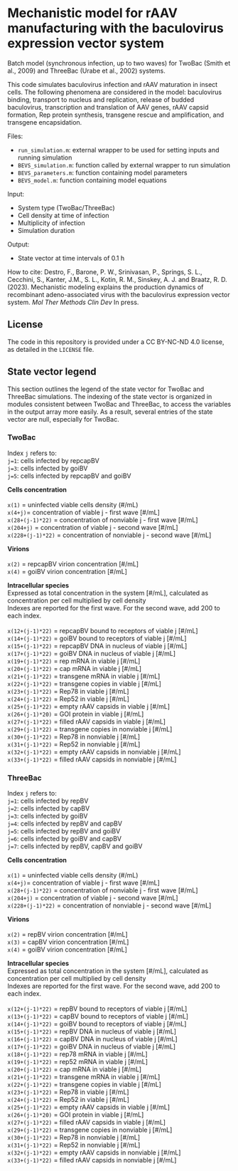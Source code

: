 # Mechanistic model for rAAV manufacturing with the baculovirus expression vector system 

Batch model (synchronous infection, up to two waves) for TwoBac (Smith et al., 2009) and ThreeBac (Urabe et al., 2002) systems. 

This code simulates baculovirus infection and rAAV maturation in insect cells. The following phenomena are considered in the model: baculovirus binding, transport to nucleus and replication, release of budded baculovirus, transcription and translation of AAV genes, rAAV capsid formation, Rep protein synthesis, transgene rescue and amplification, and transgene encapsidation.

Files:
- `run_simulation.m`: external wrapper to be used for setting inputs and running simulation
- `BEVS_simulation.m`: function called by external wrapper to run simulation
- `BEVS_parameters.m`: function containing model parameters
- `BEVS_model.m`: function containing model equations

Input: 
- System type (TwoBac/ThreeBac)
- Cell density at time of infection
- Multiplicity of infection
- Simulation duration

Output: 
- State vector at time intervals of 0.1 h

How to cite: Destro, F., Barone, P. W., Srinivasan, P., Springs, S. L., Cecchini, S., Kanter, J.M., S. L., Kotin, R. M., Sinskey, A. J. and Braatz, R. D. (2023). Mechanistic modeling explains the production dynamics of recombinant adeno-associated virus with the baculovirus expression vector system. _Mol Ther Methods Clin Dev_ In press.

## License
The code in this repository is provided under a CC BY-NC-ND 4.0 license, as detailed in the `LICENSE` file.

## State vector legend
This section outlines the legend of the state vector for TwoBac and ThreeBac simulations. The indexing of the state vector is organized in modules consistent between TwoBac and ThreeBac, to access the variables in the output array more easily. As a result, several entries of the state vector are null, especially for TwoBac.

### TwoBac
Index `j` refers to: <br>
`j=1`: cells infected by repcapBV <br>
`j=3`: cells infected by goiBV <br>
`j=5`: cells infected by repcapBV and goiBV <br>

<strong> Cells concentration </strong>  <br>
<br>
`x(1)` = uninfected viable cells density (#/mL) <br>
`x(4+j)`= concentration of viable j - first wave [#/mL]  <br>
`x(28+(j-1)*22)` = concentration of nonviable j - first wave [#/mL]  
`x(204+j)` = concentration of viable j - second wave [#/mL]  <br>
`x(228+(j-1)*22)` = concentration of nonviable j - second wave [#/mL]  

<strong> Virions </strong>  <br>
<br>
`x(2)` = repcapBV virion concentration [#/mL]  <br>
`x(4)` = goiBV virion concentration [#/mL] 

<strong>  Intracellular species </strong>  <br>
Expressed as total concentration in the system [#/mL], calculated as concentration per cell multiplied by cell density <br>
Indexes are reported for the first wave. For the second wave, add 200 to each index. <br>
<br>
`x(12+(j-1)*22)` = repcapBV bound to receptors of viable j [#/mL]  <br>
`x(14+(j-1)*22)` = goiBV bound to receptors of viable j [#/mL]  <br>
`x(15+(j-1)*22)` = repcapBV DNA in nucleus of viable j [#/mL] <br>
`x(17+(j-1)*22)` = goiBV DNA in nucleus of viable j [#/mL] <br>
`x(19+(j-1)*22)` = rep mRNA in viable j [#/mL]  <br>
`x(20+(j-1)*22)` = cap mRNA in viable j [#/mL]  <br>
`x(21+(j-1)*22)` = transgene mRNA in viable j [#/mL]  <br>
`x(22+(j-1)*22)` = transgene copies in viable j [#/mL]  <br>
`x(23+(j-1)*22)` = Rep78 in viable j [#/mL]  <br>
`x(24+(j-1)*22)` = Rep52 in viable j [#/mL]  <br>
`x(25+(j-1)*22)` = empty rAAV capsids in viable j [#/mL]  <br>
`x(26+(j-1)*20)` = GOI protein in viable j [#/mL]  <br>
`x(27+(j-1)*22)` = filled rAAV capsids in viable j [#/mL]  <br>
`x(29+(j-1)*22)` = transgene copies in nonviable j [#/mL]  <br>
`x(30+(j-1)*22)` = Rep78 in nonviable j [#/mL]  <br>
`x(31+(j-1)*22)` = Rep52 in nonviable j [#/mL]  <br>
`x(32+(j-1)*22)` = empty rAAV capsids in nonviable j [#/mL]  <br>
`x(33+(j-1)*22)` = filled rAAV capsids in nonviable j [#/mL]  <br>

### ThreeBac
Index `j` refers to: <br>
`j=1`: cells infected by repBV <br>
`j=2`: cells infected by capBV <br>
`j=3`: cells infected by goiBV <br>
`j=4`: cells infected by repBV and capBV <br>
`j=5`: cells infected by repBV and goiBV <br>
`j=6`: cells infected by goiBV and capBV <br>
`j=7`: cells infected by repBV, capBV and goiBV  <br>

<strong> Cells concentration </strong>  <br>
<br>
`x(1)` = uninfected viable cells density (#/mL) <br>
`x(4+j)`= concentration of viable j - first wave [#/mL]  <br>
`x(28+(j-1)*22)` = concentration of nonviable j - first wave [#/mL]  
`x(204+j)` = concentration of viable j - second wave [#/mL]  <br>
`x(228+(j-1)*22)` = concentration of nonviable j - second wave [#/mL]  

<strong> Virions </strong>  <br>
<br>
`x(2)` = repBV virion concentration [#/mL]  <br>
`x(3)` = capBV virion concentration [#/mL]  <br>
`x(4)` = goiBV virion concentration [#/mL] 

<strong>  Intracellular species </strong>  <br>
Expressed as total concentration in the system [#/mL], calculated as concentration per cell multiplied by cell density <br>
Indexes are reported for the first wave. For the second wave, add 200 to each index. <br>
<br>
`x(12+(j-1)*22)` = repBV bound to receptors of viable j [#/mL]  <br>
`x(13+(j-1)*22)` = capBV bound to receptors of viable j [#/mL]  <br>
`x(14+(j-1)*22)` = goiBV bound to receptors of viable j [#/mL]  <br>
`x(15+(j-1)*22)` = repBV DNA in nucleus of viable j [#/mL] <br>
`x(16+(j-1)*22)` = capBV DNA in nucleus of viable j [#/mL] <br>
`x(17+(j-1)*22)` = goiBV DNA in nucleus of viable j [#/mL] <br>
`x(18+(j-1)*22)` = rep78 mRNA in viable j [#/mL]  <br>
`x(19+(j-1)*22)` = rep52 mRNA in viable j [#/mL]  <br>
`x(20+(j-1)*22)` = cap mRNA in viable j [#/mL]  <br>
`x(21+(j-1)*22)` = transgene mRNA in viable j [#/mL]  <br>
`x(22+(j-1)*22)` = transgene copies in viable j [#/mL]  <br>
`x(23+(j-1)*22)` = Rep78 in viable j [#/mL]  <br>
`x(24+(j-1)*22)` = Rep52 in viable j [#/mL]  <br>
`x(25+(j-1)*22)` = empty rAAV capsids in viable j [#/mL]  <br>
`x(26+(j-1)*20)` = GOI protein in viable j [#/mL]  <br>
`x(27+(j-1)*22)` = filled rAAV capsids in viable j [#/mL]  <br>
`x(29+(j-1)*22)` = transgene copies in nonviable j [#/mL]  <br>
`x(30+(j-1)*22)` = Rep78 in nonviable j [#/mL]  <br>
`x(31+(j-1)*22)` = Rep52 in nonviable j [#/mL]  <br>
`x(32+(j-1)*22)` = empty rAAV capsids in nonviable j [#/mL]  <br>
`x(33+(j-1)*22)` = filled rAAV capsids in nonviable j [#/mL]  <br>
